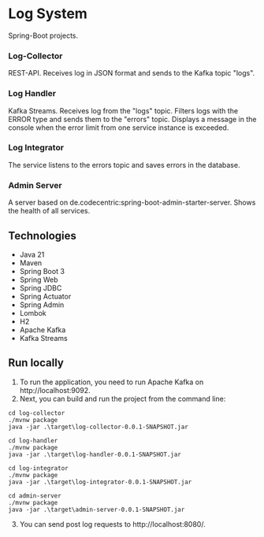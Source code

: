 # Log System

Spring-Boot projects.

### Log-Collector

REST-API. Receives log in JSON format and sends to the Kafka topic "logs".

### Log Handler

Kafka Streams. Receives log from the "logs" topic. Filters logs with the ERROR type and sends them to the "errors" topic. 
Displays a message in the console when the error limit from one service instance is exceeded.

### Log Integrator

The service listens to the errors topic and saves errors in the database.

### Admin Server

A server based on de.codecentric:spring-boot-admin-starter-server. Shows the health of all services.

## Technologies

* Java 21
* Maven
* Spring Boot 3
* Spring Web
* Spring JDBC
* Spring Actuator
* Spring Admin
* Lombok
* H2
* Apache Kafka
* Kafka Streams

## Run locally

1. To run the application, you need to run Apache Kafka on http://localhost:9092.
2. Next, you can build and run the project from the command line:

```
cd log-collector
./mvnw package
java -jar .\target\log-collector-0.0.1-SNAPSHOT.jar

cd log-handler
./mvnw package
java -jar .\target\log-handler-0.0.1-SNAPSHOT.jar

cd log-integrator
./mvnw package
java -jar .\target\log-integrator-0.0.1-SNAPSHOT.jar

cd admin-server
./mvnw package
java -jar .\target\admin-server-0.0.1-SNAPSHOT.jar
```

3. You can send post log requests to http://localhost:8080/.
